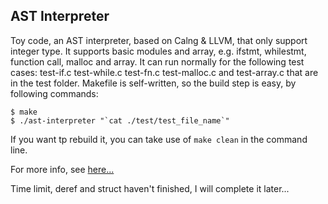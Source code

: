 ## AST Interpreter

Toy code, an AST interpreter, based on Calng & LLVM, that only support integer type.
It supports basic modules and array, e.g. ifstmt, whilestmt, function call, malloc and array.
It can run normally for the following test cases: test-if.c test-while.c test-fn.c test-malloc.c and test-array.c that are in the test folder.
Makefile is self-written, so the build step is easy, by following commands:

```
$ make
$ ./ast-interpreter "`cat ./test/test_file_name`"
```

If you want tp rebuild it, you can take use of `make clean` in the command line.

For more info, see [here...](https://github.com/lijiansong/Postgraduate-Course/tree/master/Compilation/Clang%20%26%20LLVM%20Tutorial/hw1)

Time limit, deref and struct haven't finished, I will complete it later...
